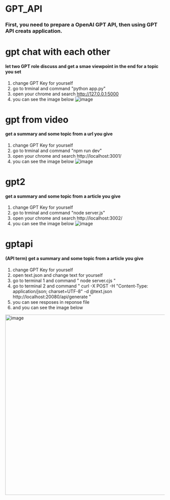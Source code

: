 # GPT_API
### First, you need to prepare a OpenAI GPT API, then using GPT API creats application.

# gpt chat with each other
#### let two GPT role discuss and get a smae viewpoint in the end for a topic you set
1. change GPT Key for yourself
2. go to trminal and command "python app.py"
3. open your chrome and search http://127.0.0.1:5000
4. you can see the image below
![image](https://github.com/user-attachments/assets/9ffdb6dd-77a9-49ae-93e5-52fe0f861e73)

# gpt from video
#### get a summary and some topic from a url you give
1. change GPT Key for yourself
2. go to trminal and command "npm run dev"
3. open your chrome and search http://localhost:3001/
4. you can see the image below
![image](https://github.com/user-attachments/assets/1fcde996-a09f-4c31-b829-d48b8d4b77e6)


# gpt2
#### get a summary and some topic from a article you give
1. change GPT Key for yourself
2. go to trminal and command "node server.js"
3. open your chrome and search http://localhost:3002/
4. you can see the image below
![image](https://github.com/user-attachments/assets/b5aa2390-7757-48e0-88ce-e52911ac1639)

# gptapi
#### (API term) get a summary and some topic from a article you give
1. change GPT Key for yourself
2. open text.json and change text for yourself
3. go to terminal 1 and command " node server.cjs "
4. go to terminal 2 and command " curl -X POST -H "Content-Type: application/json; charset=UTF-8" -d @text.json http://localhost:20080/api/generate "
5. you can see resposes in reponse file
6. and you can see the image below
<img width="569" alt="image" src="https://github.com/user-attachments/assets/4e392569-ce9a-408f-9af1-de178637c302">
